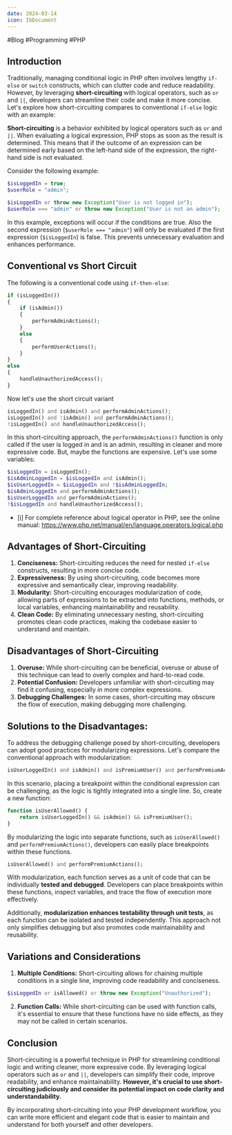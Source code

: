 ```yaml
---
date: 2024-03-14
icon: IbDocument
---
```


#Blog #Programming #PHP
## Introduction

Traditionally, managing conditional logic in PHP often involves lengthy `if-else` or `switch` constructs, which can clutter code and reduce readability. However, by leveraging **short-circuiting** with logical operators, such as `or` and `||`, developers can streamline their code and make it more concise. Let's explore how short-circuiting compares to conventional `if-else` logic with an example:

**Short-circuiting** is a behavior exhibited by logical operators such as `or` and `||`. When evaluating a logical expression, PHP stops as soon as the result is determined. This means that if the outcome of an expression can be determined early based on the left-hand side of the expression, the right-hand side is not evaluated.

Consider the following example:

```php
$isLoggedIn = true;
$userRole = "admin";

$isLoggedIn or throw new Exception("User is not logged in");
$userRole === "admin" or throw new Exception("User is not an admin");
```

In this example, exceptions will occur if the conditions are true. Also the second expression (`$userRole === "admin"`) will only be evaluated if the first expression (`$isLoggedIn`) is false. This prevents unnecessary evaluation and enhances performance.
## Conventional vs Short Circuit

The following is a conventional code using `if-then-else`:

```php
if (isLoggedIn())
{
    if (isAdmin()) 
    {
        performAdminActions();
    }
    else 
    {
	    performUserActions();
    }
} 
else 
{
    handleUnauthorizedAccess();
}
```

Now let's use the short circuit variant

```php
isLoggedIn() and isAdmin() and performAdminActions();
isLoggedIn() and !isAdmin() and performAdminActions();
!isLoggedIn() and handleUnauthorizedAccess();
```

In this short-circuiting approach, the `performAdminActions()` function is only called if the user is logged in and is an admin, resulting in cleaner and more expressive code. But, maybe the functions are expensive. Let's use some variables:

```php
$isLoggedIn = isLoggedIn();
$isAdminLoggedIn = $isLoggedIn and isAdmin();
$isUserLoggedIn = $isLoggedIn and !$isAdminLoggedIn;
$isAdminLoggedIn and performAdminActions();
$isUserLoggedIn and performAdminActions();
!$isLoggedIn and handleUnauthorizedAccess();
```

- [i] For complete reference about logical operator in PHP, see the online manual: https://www.php.net/manual/en/language.operators.logical.php
## Advantages of Short-Circuiting

1. **Conciseness:** Short-circuiting reduces the need for nested `if-else` constructs, resulting in more concise code.
2. **Expressiveness:** By using short-circuiting, code becomes more expressive and semantically clear, improving readability.
3. **Modularity:** Short-circuiting encourages modularization of code, allowing parts of expressions to be extracted into functions, methods, or local variables, enhancing maintainability and reusability.
4. **Clean Code:** By eliminating unnecessary nesting, short-circuiting promotes clean code practices, making the codebase easier to understand and maintain.
## Disadvantages of Short-Circuiting

1. **Overuse:** While short-circuiting can be beneficial, overuse or abuse of this technique can lead to overly complex and hard-to-read code.
2. **Potential Confusion:** Developers unfamiliar with short-circuiting may find it confusing, especially in more complex expressions.
3. **Debugging Challenges:** In some cases, short-circuiting may obscure the flow of execution, making debugging more challenging.

## Solutions to the Disadvantages:

To address the debugging challenge posed by short-circuiting, developers can adopt good practices for modularizing expressions. Let's compare the conventional approach with modularization:

```php
isUserLoggedIn() and isAdmin() and isPremiumUser() and performPremiumActions();
```

In this scenario, placing a breakpoint within the conditional expression can be challenging, as the logic is tightly integrated into a single line. So, create a new function:

```php
function isUserAllowed() {
    return isUserLoggedIn() && isAdmin() && isPremiumUser();
}
```

By modularizing the logic into separate functions, such as `isUserAllowed()` and `performPremiumActions()`, developers can easily place breakpoints within these functions. 

```php
isUserAllowed() and performPremiumActions();
```

With modularization, each function serves as a unit of code that can be individually **tested and debugged**. Developers can place breakpoints within these functions, inspect variables, and trace the flow of execution more effectively. 

Additionally, **modularization enhances testability through unit tests**, as each function can be isolated and tested independently. This approach not only simplifies debugging but also promotes code maintainability and reusability.

## Variations and Considerations

1. **Multiple Conditions:** Short-circuiting allows for chaining multiple conditions in a single line, improving code readability and conciseness.

```php
$isLoggedIn or isAllowed() or throw new Exception("Unauthorized");
```

2. **Function Calls:** While short-circuiting can be used with function calls, it's essential to ensure that these functions have no side effects, as they may not be called in certain scenarios.

## Conclusion

Short-circuiting is a powerful technique in PHP for streamlining conditional logic and writing cleaner, more expressive code. By leveraging logical operators such as `or` and `||`, developers can simplify their code, improve readability, and enhance maintainability. **However, it's crucial to use short-circuiting judiciously and consider its potential impact on code clarity and understandability.**

By incorporating short-circuiting into your PHP development workflow, you can write more efficient and elegant code that is easier to maintain and understand for both yourself and other developers.